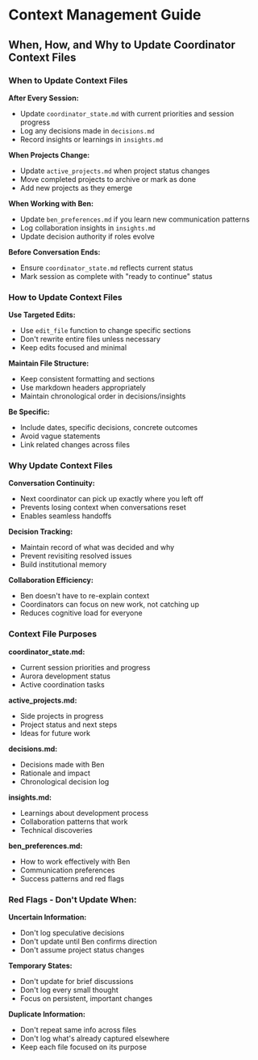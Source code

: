 # Context Management Guide
## When, How, and Why to Update Coordinator Context Files

### When to Update Context Files

**After Every Session:**
- Update `coordinator_state.md` with current priorities and session progress
- Log any decisions made in `decisions.md`
- Record insights or learnings in `insights.md`

**When Projects Change:**
- Update `active_projects.md` when project status changes
- Move completed projects to archive or mark as done
- Add new projects as they emerge

**When Working with Ben:**
- Update `ben_preferences.md` if you learn new communication patterns
- Log collaboration insights in `insights.md`
- Update decision authority if roles evolve

**Before Conversation Ends:**
- Ensure `coordinator_state.md` reflects current status
- Mark session as complete with "ready to continue" status

### How to Update Context Files

**Use Targeted Edits:**
- Use `edit_file` function to change specific sections
- Don't rewrite entire files unless necessary
- Keep edits focused and minimal

**Maintain File Structure:**
- Keep consistent formatting and sections
- Use markdown headers appropriately
- Maintain chronological order in decisions/insights

**Be Specific:**
- Include dates, specific decisions, concrete outcomes
- Avoid vague statements
- Link related changes across files

### Why Update Context Files

**Conversation Continuity:**
- Next coordinator can pick up exactly where you left off
- Prevents losing context when conversations reset
- Enables seamless handoffs

**Decision Tracking:**
- Maintain record of what was decided and why
- Prevent revisiting resolved issues
- Build institutional memory

**Collaboration Efficiency:**
- Ben doesn't have to re-explain context
- Coordinators can focus on new work, not catching up
- Reduces cognitive load for everyone

### Context File Purposes

**coordinator_state.md:**
- Current session priorities and progress
- Aurora development status
- Active coordination tasks

**active_projects.md:**
- Side projects in progress
- Project status and next steps
- Ideas for future work

**decisions.md:**
- Decisions made with Ben
- Rationale and impact
- Chronological decision log

**insights.md:**
- Learnings about development process
- Collaboration patterns that work
- Technical discoveries

**ben_preferences.md:**
- How to work effectively with Ben
- Communication preferences
- Success patterns and red flags

### Red Flags - Don't Update When:

**Uncertain Information:**
- Don't log speculative decisions
- Don't update until Ben confirms direction
- Don't assume project status changes

**Temporary States:**
- Don't update for brief discussions
- Don't log every small thought
- Focus on persistent, important changes

**Duplicate Information:**
- Don't repeat same info across files
- Don't log what's already captured elsewhere
- Keep each file focused on its purpose
